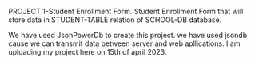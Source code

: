 PROJECT
1-Student Enrollment Form.
Student Enrollment Form that will store data in STUDENT-TABLE relation of SCHOOL-DB database.

We have used JsonPowerDb to create this project. we have used jsondb cause we can transmit data between server and web apllications.
I am uploading my project here on 15th of april 2023.
